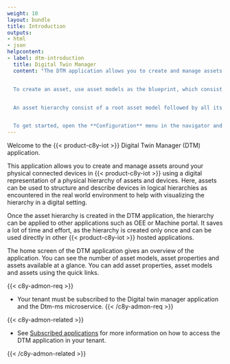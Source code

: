 ```yaml
---
weight: 10
layout: bundle
title: Introduction
outputs:
- html
- json
helpcontent:
- label: dtm-introduction
  title: Digital Twin Manager
  content: "The DTM application allows you to create and manage assets around your physical connected devices in {{< product-c8y-iot >}} through the digital representation of a physical hierarchy of assets and devices.


  To create an asset, use asset models as the blueprint, which consist of one or more asset properties as well as one or more child asset models.  


  An asset hierarchy consist of a root asset model followed by all its subsequent child asset models. Each hierarchy level can consist of asset properties for the asset, as well as its subassets and devices.


  To get started, open the **Configuration** menu in the navigator and create the necessary asset models and asset properties in the **Asset models** and **Asset properties** pages respectively . Afterwards, navigate back to the **Assets** menu in the navigator and click **Add asset** on the top right corner to create the assets. "
---
```


Welcome to the {{< product-c8y-iot >}} Digital Twin Manager (DTM) application.

This application allows you to create and manage assets around your physical connected devices in {{< product-c8y-iot >}} using a digital representation of a physical hierarchy of assets and devices. Here, assets can be used to structure and describe devices in logical hierarchies as encountered in the real world environment to help with visualizing the hierarchy in a digital setting.

Once the asset hierarchy is created in the DTM application, the hierarchy can be applied to other applications such as OEE or Machine portal. It saves a lot of time and effort, as the hierarchy is created only once and can be used directly in other {{< product-c8y-iot >}} hosted applications.

The home screen of the DTM application gives an overview of the application. You can see the number of asset models, asset properties and assets available at a glance. You can add asset properties, asset models and assets using the quick links.

{{< c8y-admon-req >}}
* Your tenant must be subscribed to the Digital twin manager application and the Dtm-ms microservice.
{{< /c8y-admon-req >}}

{{< c8y-admon-related >}}
* See [Subscribed applications](/users-guide/administration/#subscribed-applications) for more information on how to access the DTM application in your tenant.

{{< /c8y-admon-related >}}